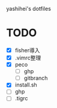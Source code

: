 yashihei's dotfiles

# TODO
- [x] fisher導入
- [x] .vimrc整理
- [x] peco
  - [ ] ghp
  - [ ] gitbranch
- [x] install.sh
- [ ] ghp
- [ ] .tigrc

